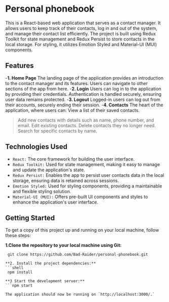 # Personal phonebook

This is a React-based web application that serves as a contact manager. It allows users to keep track of their contacts, log in and out of the system, and manage their contact list efficiently. The project is built using Redux Toolkit for state management and Redux Persist to store contacts in the local storage. For styling, it utilizes Emotion Styled and Material-UI (MUI) components.

## Features

-**1. Home Page**
The landing page of the application provides an introduction to the contact manager and its features.
Users can navigate to other sections of the app from here.
-**2. Login**
Users can log in to the application by providing their credentials.
Authentication is handled securely, ensuring user data remains protected.
-**3. Logout**
Logged-in users can log out from their accounts, securely ending their session.
-**4. Contacts**
The heart of the application, where users can:
View a list of their saved contacts.

>Add new contacts with details such as name, phone number, and email.
Edit existing contacts.
Delete contacts they no longer need.
Search for specific contacts by name.

## Technologies Used
- `React:` The core framework for building the user interface.
- `Redux Toolkit:` Used for state management, making it easy to manage and update the application's state.
- `Redux Persist:` Enables the app to persist user contacts data in the local storage, ensuring data is retained across sessions.
- `Emotion Styled:` Used for styling components, providing a maintainable and flexible styling solution.
- `Material-UI (MUI):` Offers pre-built UI components and styles to enhance the application's user interface.

## Getting Started
To get a copy of this project up and running on your local machine, follow these steps:

**1.Clone the repository to your local machine using Git:**
```shell
 git clone https://github.com/Bad-Raider/personal-phonebook.git

**2. Install the project dependencies:**
```shell
 npm install

**3 Start the development server:**
```npm start

The application should now be running on `http://localhost:3000/.`

